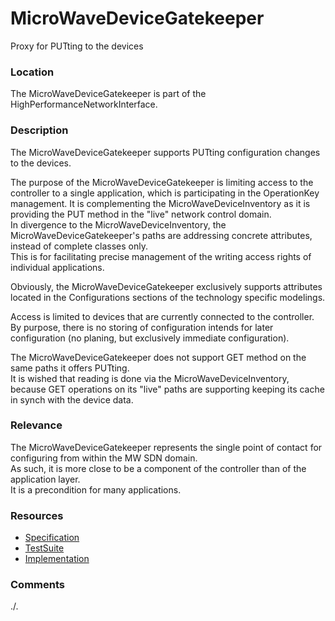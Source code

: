 # MicroWaveDeviceGatekeeper
Proxy for PUTting to the devices

### Location  
The MicroWaveDeviceGatekeeper is part of the HighPerformanceNetworkInterface.  

### Description  
The MicroWaveDeviceGatekeeper supports PUTting configuration changes to the devices.  

The purpose of the MicroWaveDeviceGatekeeper is limiting access to the controller to a single application, which is participating in the OperationKey management.
It is complementing the MicroWaveDeviceInventory as it is providing the PUT method in the "live" network control domain.  
In divergence to the MicroWaveDeviceInventory, the MicroWaveDeviceGatekeeper's paths are addressing concrete attributes, instead of complete classes only.  
This is for facilitating precise management of the writing access rights of individual applications.  

Obviously, the MicroWaveDeviceGatekeeper exclusively supports attributes located in the Configurations sections of the technology specific modelings.  

Access is limited to devices that are currently connected to the controller.  
By purpose, there is no storing of configuration intends for later configuration (no planing, but exclusively immediate configuration).

The MicroWaveDeviceGatekeeper does not support GET method on the same paths it offers PUTting.  
It is wished that reading is done via the MicroWaveDeviceInventory, because GET operations on its "live" paths are supporting keeping its cache in synch with the device data.  

### Relevance
The MicroWaveDeviceGatekeeper represents the single point of contact for configuring from within the MW SDN domain.  
As such, it is more close to be a component of the controller than of the application layer.  
It is a precondition for many applications.  

### Resources
- [Specification](./spec/)
- [TestSuite](./testing/)
- [Implementation](./server/)

### Comments
./.
